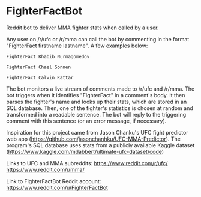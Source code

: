 # FighterFactBot
Reddit bot to deliver MMA fighter stats when called by a user. 

Any user on /r/ufc or /r/mma can call the bot by commenting in the format "FighterFact firstname lastname". A few examples below:

    FighterFact Khabib Nurmagomedov

    FighterFact Chael Sonnen

    FighterFact Calvin Kattar

The bot monitors a live stream of comments made to /r/ufc and /r/mma. The bot triggers when it identifies "FighterFact" in a comment's body. It then parses the fighter's name and looks up their stats, which are stored in an SQL database. Then, one of the fighter's statistics is chosen at random and transformed into a readable sentence. The bot will reply to the triggering comment with this sentence (or an error message, if necessary).

Inspiration for this project came from Jason Chanku's UFC fight predictor web app (https://github.com/jasonchanhku/UFC-MMA-Predictor).
The program's SQL database uses stats from a publicly available Kaggle dataset (https://www.kaggle.com/mdabbert/ultimate-ufc-dataset/code)

Links to UFC and MMA subreddits:
https://www.reddit.com/r/ufc/
https://www.reddit.com/r/mma/

Link to FighterFactBot Reddit account:
https://www.reddit.com/u/FighterFactBot
